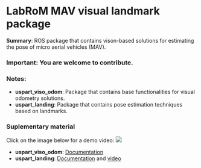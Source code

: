 # LabRoM MAV visual landmark package
**Summary**: ROS package that contains vison-based solutions for estimating the pose of micro aerial vehicles (MAV).
### **Important**: You are welcome to contribute.
### Notes:
* **uspart_viso_odom**: Package that contains base functionalities for visual odometry solutions. 
* **uspart_landing**: Package that contains pose estimation techniques based on landmarks.
 
### Suplementary material
Click on the image below for a demo video:
[![](https://img.youtube.com/vi/XogkvyGrRww/mqdefault.jpg)](https://www.youtube.com/watch?v=XogkvyGrRww)
 
* **uspart_viso_odom**: [Documentation](http://www.labrom.eesc.usp.br/doxygen/viso_odom/html)
* **uspart_landing**: [Documentation](http://www.labrom.eesc.usp.br/doxygen/landing/html) and [video](https://www.youtube.com/watch?v=XogkvyGrRww&list=PL2jUiQ0057bsDDEyLukvLpE1MuMi3hyz2&index=1) 
	
